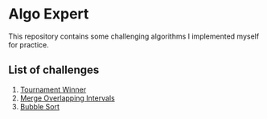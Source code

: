 # Algo Expert

This repository contains some challenging algorithms I implemented myself for practice.

## List of challenges
1. [Tournament Winner](https://www.algoexpert.io/questions/tournament-winner)
2. [Merge Overlapping Intervals](https://www.algoexpert.io/questions/merge-overlapping-intervals)
3. [Bubble Sort](https://www.algoexpert.io/questions/bubble-sort)
